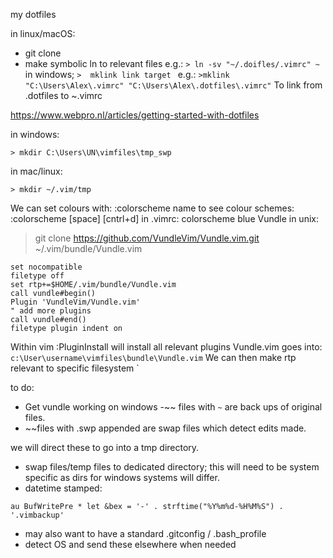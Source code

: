 my dotfiles

in linux/macOS:
 - git clone
 - make symbolic ln to relevant files
e.g.:
```> ln -sv "~/.doifles/.vimrc" ~ ```
in windows;
```>  mklink link target ```
e.g.:
```>mklink  "C:\Users\Alex\.vimrc" "C:\Users\Alex\.dotfiles\.vimrc"```
To link from .dotfiles to ~.vimrc

https://www.webpro.nl/articles/getting-started-with-dotfiles

in windows:
```
> mkdir C:\Users\UN\vimfiles\tmp_swp
```
in mac/linux:
```
> mkdir ~/.vim/tmp
```
We can set colours with:
:colorscheme name
to see colour schemes:
:colorscheme [space] [cntrl+d]
in .vimrc:
colorscheme blue 
Vundle in unix:
>git clone https://github.com/VundleVim/Vundle.vim.git ~/.vim/bundle/Vundle.vim
```
set nocompatible
filetype off
set rtp+=$HOME/.vim/bundle/Vundle.vim
call vundle#begin()
Plugin 'VundleVim/Vundle.vim'
" add more plugins
call vundle#end()
filetype plugin indent on

```
Within vim :PluginInstall will install all relevant plugins
Vundle.vim goes into:
```c:\User\username\vimfiles\bundle\Vundle.vim```
We can then make rtp relevant to specific filesystem
`

to do:
 - Get vundle working on windows
 -~~ files with `~` are back ups of original files.
 - ~~files with .swp appended are swap files which detect edits made.

we will direct these to go into a tmp directory.
 - swap files/temp files to dedicated directory; this will need to be system specific as dirs for windows systems will differ.
 - datetime stamped:

```au BufWritePre * let &bex = '-' . strftime("%Y%m%d-%H%M%S") . '.vimbackup'```
 - may also want to have a standard .gitconfig / .bash_profile
 - detect OS and send these elsewhere when needed 
